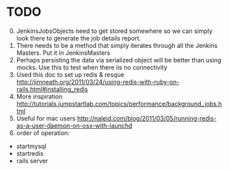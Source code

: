 # TODO

0. JenkinsJobsObjects need to get stored somewhere so we can simply look there to generate the job details report.
0. There needs to be a method that simply iterates through all the Jenkins Masters. Put it in JenkinsMasters
0. Perhaps persisting the data via serialized object will be better than using mocks. Use this to test when there iis no connectivity
0. Used this doc to set up redis & resque
http://jimneath.org/2011/03/24/using-redis-with-ruby-on-rails.html#installing_redis
0. More inspiration
http://tutorials.jumpstartlab.com/topics/performance/background_jobs.html
0. Useful for mac users
http://naleid.com/blog/2011/03/05/running-redis-as-a-user-daemon-on-osx-with-launchd
0. order of operation:

* startmysql
* startredis
* rails server
